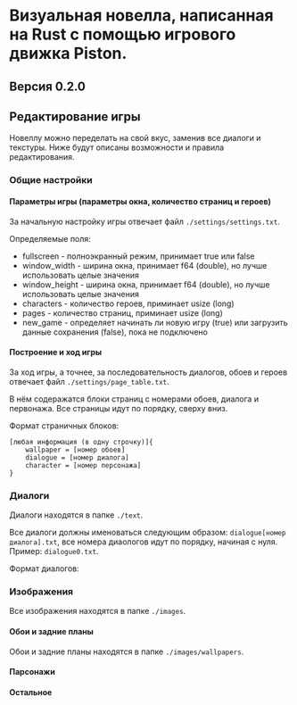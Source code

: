 # Визуальная новелла, написанная на Rust с помощью игрового движка Piston.
## Версия 0.2.0

## Редактирование игры

Новеллу можно переделать на свой вкус, заменив все диалоги и текстуры. Ниже будут описаны возможности и правила редактирования.

### Общие настройки

#### Параметры игры (параметры окна, количество страниц и героев)

За начальную настройку игры отвечает файл `./settings/settings.txt`.

Определяемые поля:
 - fullscreen - полноэкранный режим, принимает true или false
 - window_width - ширина окна, принимает f64 (double), но лучше использовать целые значения
 - window_height - ширина окна, принимает f64 (double), но лучше использовать целые значения
 - characters - количество героев, приминает usize (long)
 - pages - количество страниц, приминает usize (long)
 - new_game - определяет начинать ли новую игру (true) или загрузить данные сохранения (false), пока не подключено



#### Построение и ход игры

За ход игры, а точнее, за последовательность диалогов, обоев и героев отвечает файл `./settings/page_table.txt`.

В нём содеражатся блоки страниц с номерами обоев, диалога и первонажа. Все страницы идут по порядку, сверху вниз.

Формат страничных блоков:

```
[любая информация (в одну строчку)]{
    wallpaper = [номер обоев]
    dialogue = [номер диалога]
    character = [номер персонажа]
}
```


### Диалоги

Диалоги находятся в папке `./text`.

Все диалоги должны именоваться следующим образом: `dialogue[номер диалога].txt`, все номера диаологов идут по порядку, начиная с нуля. Пример: `dialogue0.txt`.

Формат диалогов:

### Изображения

Все изображения находятся в папке `./images`.

#### Обои и задние планы

Обои и задние планы находятся в папке `./images/wallpapers`.

#### Парсонажи

#### Остальное